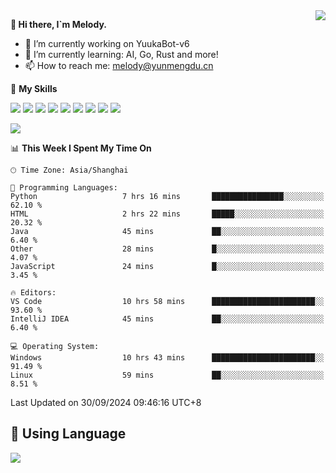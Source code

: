 <a href="#">
  <img align="right" src="https://github-readme-stats.vercel.app/api?username=melodyyuuka&count_private=true&show_icons=true" />
</a>

**👋 Hi there, I`m Melody.**

- 🔭 I’m currently working on YuukaBot-v6
- 🌱 I’m currently learning: AI, Go, Rust and more!
- 📫 How to reach me: melody@yunmengdu.cn

🌟 **My Skills** 

![](https://img.shields.io/badge/-Python-3e74a2?style=flat-square&logo=Python&logoColor=fff)
![](https://img.shields.io/badge/-Java-007396?style=flat-square&logo=OpenJDK&logoColor=fff)
![](https://img.shields.io/badge/-Node.js-339933?style=flat-square&logo=Node.js&logoColor=fff)
![](https://img.shields.io/badge/-Git-f05032?style=flat-square&logo=git&logoColor=fff)
![](https://img.shields.io/badge/-PostgreSQL-4169e1?style=flat-square&logo=PostgreSQL&logoColor=fff)
![](https://img.shields.io/badge/-Rust-000000?style=flat-square&logo=rust&logoColor=fff)
![](https://img.shields.io/badge/-VSCode-007acc?style=flat-square&logo=Visual-Studio-Code&logoColor=fff)
![](https://img.shields.io/badge/-FastAPI-009688?style=flat-square&logo=FastAPI&logoColor=fff)
![](https://img.shields.io/badge/-Linux-000000?style=flat-square&logo=Linux&logoColor=fff)


![](https://wakatime.com/badge/user/fa6dc0e2-47c5-4d2d-ae45-69fec6f2122c.svg)

<!--START_SECTION:waka-->
📊 **This Week I Spent My Time On** 

```text
🕑︎ Time Zone: Asia/Shanghai

💬 Programming Languages: 
Python                   7 hrs 16 mins       ████████████████░░░░░░░░░   62.10 % 
HTML                     2 hrs 22 mins       █████░░░░░░░░░░░░░░░░░░░░   20.32 % 
Java                     45 mins             ██░░░░░░░░░░░░░░░░░░░░░░░    6.40 % 
Other                    28 mins             █░░░░░░░░░░░░░░░░░░░░░░░░    4.07 % 
JavaScript               24 mins             █░░░░░░░░░░░░░░░░░░░░░░░░    3.45 % 

🔥 Editors: 
VS Code                  10 hrs 58 mins      ███████████████████████░░   93.60 % 
IntelliJ IDEA            45 mins             ██░░░░░░░░░░░░░░░░░░░░░░░    6.40 % 

💻 Operating System: 
Windows                  10 hrs 43 mins      ███████████████████████░░   91.49 % 
Linux                    59 mins             ██░░░░░░░░░░░░░░░░░░░░░░░    8.51 % 
```


 Last Updated on 30/09/2024 09:46:16 UTC+8
<!--END_SECTION:waka-->

## 🥰 **Using Language**

![](https://github-readme-stats.vercel.app/api/wakatime?username=MelodyYuyuko&layout=compact&hide_border=true)

